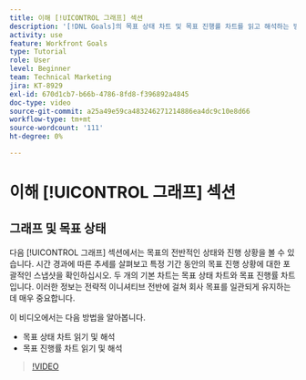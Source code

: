 ```yaml
---
title: 이해 [!UICONTROL 그래프] 섹션
description: '[!DNL Goals]의 목표 상태 차트 및 목표 진행률 차트를 읽고 해석하는 방법에 대해 알아봅니다.'
activity: use
feature: Workfront Goals
type: Tutorial
role: User
level: Beginner
team: Technical Marketing
jira: KT-8929
exl-id: 670d1cb7-b66b-4786-8fd8-f396892a4845
doc-type: video
source-git-commit: a25a49e59ca483246271214886ea4dc9c10e8d66
workflow-type: tm+mt
source-wordcount: '111'
ht-degree: 0%

---
```


# 이해 [!UICONTROL 그래프] 섹션

## 그래프 및 목표 상태

다음 [!UICONTROL 그래프] 섹션에서는 목표의 전반적인 상태와 진행 상황을 볼 수 있습니다. 시간 경과에 따른 추세를 살펴보고 특정 기간 동안의 목표 진행 상황에 대한 포괄적인 스냅샷을 확인하십시오. 두 개의 기본 차트는 목표 상태 차트와 목표 진행률 차트입니다. 이러한 정보는 전략적 이니셔티브 전반에 걸쳐 회사 목표를 일관되게 유지하는 데 매우 중요합니다.

이 비디오에서는 다음 방법을 알아봅니다.

* 목표 상태 차트 읽기 및 해석
* 목표 진행률 차트 읽기 및 해석

>[!VIDEO](https://video.tv.adobe.com/v/335201/?quality=12&learn=on)
